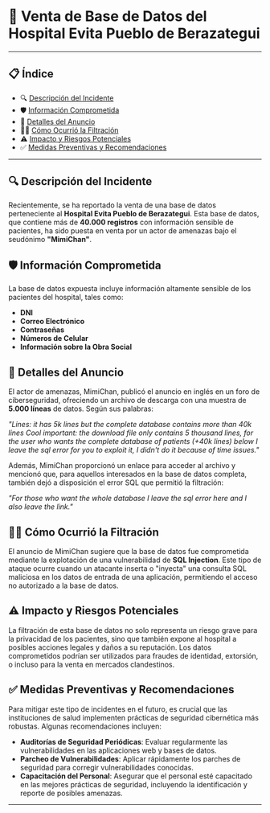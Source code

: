 # 🚨 Venta de Base de Datos del Hospital Evita Pueblo de Berazategui

---

## 📋 Índice
- 🔍 [Descripción del Incidente](#descripción-del-incidente)
- 🛡️ [Información Comprometida](#información-comprometida)
- 🛑 [Detalles del Anuncio](#detalles-del-anuncio)
- 🕵️‍♂️ [Cómo Ocurrió la Filtración](#cómo-ocurrió-la-filtración)
- ⚠️ [Impacto y Riesgos Potenciales](#impacto-y-riesgos-potenciales)
- ✅ [Medidas Preventivas y Recomendaciones](#medidas-preventivas-y-recomendaciones)

---

## 🔍 Descripción del Incidente

Recientemente, se ha reportado la venta de una base de datos perteneciente al **Hospital Evita Pueblo de Berazategui**. Esta base de datos, que contiene más de **40.000 registros** con información sensible de pacientes, ha sido puesta en venta por un actor de amenazas bajo el seudónimo **"MimiChan"**.

## 🛡️ Información Comprometida

La base de datos expuesta incluye información altamente sensible de los pacientes del hospital, tales como:

- **DNI**
- **Correo Electrónico**
- **Contraseñas**
- **Números de Celular**
- **Información sobre la Obra Social**

## 🛑 Detalles del Anuncio

El actor de amenazas, MimiChan, publicó el anuncio en inglés en un foro de ciberseguridad, ofreciendo un archivo de descarga con una muestra de **5.000 líneas** de datos. Según sus palabras:

_"Lines: it has 5k lines but the complete database contains more than 40k lines Cool important: the download file only contains 5 thousand lines, for the user who wants the complete database of patients (+40k lines) below I leave the sql error for you to exploit it, I didn't do it because of time issues."_

Además, MimiChan proporcionó un enlace para acceder al archivo y mencionó que, para aquellos interesados en la base de datos completa, también dejó a disposición el error SQL que permitió la filtración:

_"For those who want the whole database I leave the sql error here and I also leave the link."_

## 🕵️‍♂️ Cómo Ocurrió la Filtración

El anuncio de MimiChan sugiere que la base de datos fue comprometida mediante la explotación de una vulnerabilidad de **SQL Injection**. Este tipo de ataque ocurre cuando un atacante inserta o "inyecta" una consulta SQL maliciosa en los datos de entrada de una aplicación, permitiendo el acceso no autorizado a la base de datos.

## ⚠️ Impacto y Riesgos Potenciales

La filtración de esta base de datos no solo representa un riesgo grave para la privacidad de los pacientes, sino que también expone al hospital a posibles acciones legales y daños a su reputación. Los datos comprometidos podrían ser utilizados para fraudes de identidad, extorsión, o incluso para la venta en mercados clandestinos.

## ✅ Medidas Preventivas y Recomendaciones

Para mitigar este tipo de incidentes en el futuro, es crucial que las instituciones de salud implementen prácticas de seguridad cibernética más robustas. Algunas recomendaciones incluyen:

- **Auditorías de Seguridad Periódicas**: Evaluar regularmente las vulnerabilidades en las aplicaciones web y bases de datos.
- **Parcheo de Vulnerabilidades**: Aplicar rápidamente los parches de seguridad para corregir vulnerabilidades conocidas.
- **Capacitación del Personal**: Asegurar que el personal esté capacitado en las mejores prácticas de seguridad, incluyendo la identificación y reporte de posibles amenazas.

---
